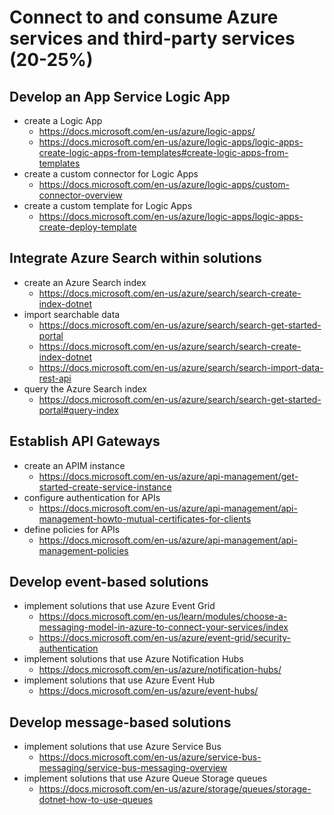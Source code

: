 # Connect to and consume Azure services and third-party services (20-25%)

## Develop an App Service Logic App

- create a Logic App
  - <https://docs.microsoft.com/en-us/azure/logic-apps/>
  - <https://docs.microsoft.com/en-us/azure/logic-apps/logic-apps-create-logic-apps-from-templates#create-logic-apps-from-templates>
- create a custom connector for Logic Apps
  - <https://docs.microsoft.com/en-us/azure/logic-apps/custom-connector-overview>
- create a custom template for Logic Apps
  - <https://docs.microsoft.com/en-us/azure/logic-apps/logic-apps-create-deploy-template>

## Integrate Azure Search within solutions

- create an Azure Search index
  - <https://docs.microsoft.com/en-us/azure/search/search-create-index-dotnet>
- import searchable data
  - <https://docs.microsoft.com/en-us/azure/search/search-get-started-portal>
  - <https://docs.microsoft.com/en-us/azure/search/search-create-index-dotnet>
  - <https://docs.microsoft.com/en-us/azure/search/search-import-data-rest-api>
- query the Azure Search index
  - <https://docs.microsoft.com/en-us/azure/search/search-get-started-portal#query-index>

## Establish API Gateways

- create an APIM instance
  - <https://docs.microsoft.com/en-us/azure/api-management/get-started-create-service-instance>
- configure authentication for APIs
  - <https://docs.microsoft.com/en-us/azure/api-management/api-management-howto-mutual-certificates-for-clients>
- define policies for APIs
  - <https://docs.microsoft.com/en-us/azure/api-management/api-management-policies>

## Develop event-based solutions

- implement solutions that use Azure Event Grid
  - <https://docs.microsoft.com/en-us/learn/modules/choose-a-messaging-model-in-azure-to-connect-your-services/index>
  - <https://docs.microsoft.com/en-us/azure/event-grid/security-authentication>
- implement solutions that use Azure Notification Hubs
  - <https://docs.microsoft.com/en-us/azure/notification-hubs/>
- implement solutions that use Azure Event Hub
  - <https://docs.microsoft.com/en-us/azure/event-hubs/>

## Develop message-based solutions

- implement solutions that use Azure Service Bus
  - <https://docs.microsoft.com/en-us/azure/service-bus-messaging/service-bus-messaging-overview>
- implement solutions that use Azure Queue Storage queues
  - <https://docs.microsoft.com/en-us/azure/storage/queues/storage-dotnet-how-to-use-queues>
